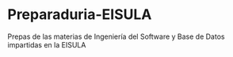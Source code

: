 # Preparaduria-EISULA
Prepas de las materias de Ingeniería del Software y Base de Datos impartidas en la EISULA
